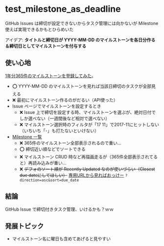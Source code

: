 # test_milestone_as_deadline
GitHub Issues は締切が設定できないからタスク管理には向かないが Milestone 使えば実現できるかもとひらめいた

アイデア: **タイトルと締切日が YYYY-MM-DD のマイルストーンを各日分作る＆締切日としてマイルストーンを付与する**

## 使い心地
[1年分365件のマイルストーンを登録してみた](https://github.com/stakiran/test_milestone_as_deadline/milestones)。

- :o: YYYY-MM-DD のマイルストーンを見れば当該日締切のタスクが全部見える
- :x: 最初にマイルストーン作るのがだるい（API使った）
- Issue ページでマイルストーンを設定するとき
  - :x: Issue 上で締切を設定する時、マイルストーンを選ぶが、絶対日付でしか選べない（一週間後など相対で選べない）
  - :x: マイルストーン選択時のフィルタが「17 11」で2017-11にヒットしない（いちいち「-」も打たないといけない）
- [Milestone 一覧](https://github.com/stakiran/test_milestone_as_deadline/milestones)
  - :x: 365件のマイルストーン全部表示されるので重い...
  - :o: 締切近い順などでソートできる
  - :x: マイルストーン CRUD 時など再描画走るが（365件全部表示されてると）再読み込みが重い...
  - :x: ~~デフォのソート順が Recently Updated なのが使いづらい（Closest due dateにしてほしい）~~ [専用URLから見ればおっけー](https://github.com/stakiran/test_milestone_as_deadline/milestones?direction=asc&sort=due_date&state=open) `?direction=asc&sort=due_date`

## 結論
GitHub Issue で締切付きタスク管理、いけるかも？ｗｗ

## 発展トピック
- マイルストーン名に曜日も含めてあげると見やすい

